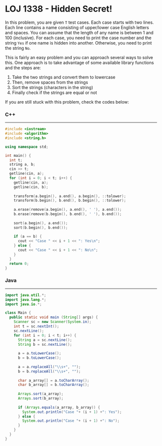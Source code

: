 # LOJ 1338 - Hidden Secret!

In this problem, you are given `T` test cases. Each case starts with two lines. Each line contains a name consisting of upper/lower case English letters and spaces. You can assume that the length of any name is between 1 and 100 (inclusive). For each case, you need to print the case number and the string `Yes` if one name is hidden into another. Otherwise, you need to print the string `No`.

This is fairly an easy problem and you can approach several ways to solve this. One approach is to take advantage of some available library functions and the steps are:
1. Take the two strings and convert them to lowercase 
2. Then, remove spaces from the strings
3. Sort the strings (characters in the string)
4. Finally check if the strings are equal or not

If you are still stuck with this problem, check the codes below:

### C++
-----
```cpp
#include <iostream>
#include <algorithm>
#include <string.h>

using namespace std;

int main() {
  int t;
  string a, b;
  cin >> t;
  getline(cin, a);
  for (int i = 0; i < t; i++) {
    getline(cin, a);
    getline(cin, b);
    
    transform(a.begin(), a.end(), a.begin(), ::tolower);
    transform(b.begin(), b.end(), b.begin(), ::tolower);
    
    a.erase(remove(a.begin(), a.end(), ' '), a.end());
    b.erase(remove(b.begin(), b.end(), ' '), b.end());
    
    sort(a.begin(), a.end());
    sort(b.begin(), b.end());
    
    if (a == b) {
      cout << "Case " << i + 1 << ": Yes\n";
    } else {
      cout << "Case " << i + 1 << ": No\n";
    }
  }
  return 0;
}
```

### Java
-----
```java
import java.util.*;
import java.lang.*;
import java.io.*;

class Main {
  public static void main (String[] args) {
    Scanner sc = new Scanner(System.in);
    int t = sc.nextInt();
    sc.nextLine();
    for (int i = 0; i < t; i++) {
      String a = sc.nextLine();
      String b = sc.nextLine();
      
      a = a.toLowerCase();
      b = b.toLowerCase();
      
      a = a.replaceAll("\\s+", "");
      b = b.replaceAll("\\s+", "");
      
      char a_array[] = a.toCharArray();
      char b_array[] = b.toCharArray();
      
      Arrays.sort(a_array);
      Arrays.sort(b_array);
      
      if (Arrays.equals(a_array, b_array)) {
        System.out.println("Case "+ (i + 1) +": Yes");
      } else {
        System.out.println("Case "+ (i + 1) +": No");
      }
    }
  }
}
```
